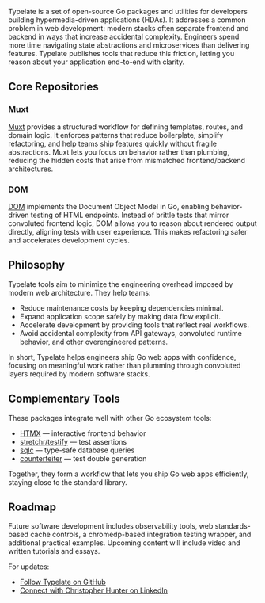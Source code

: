 Typelate is a set of open-source Go packages and utilities for developers building hypermedia-driven applications (HDAs). It addresses a common problem in web development: modern stacks often separate frontend and backend in ways that increase accidental complexity. Engineers spend more time navigating state abstractions and microservices than delivering features. Typelate publishes tools that reduce this friction, letting you reason about your application end-to-end with clarity.

## Core Repositories

### Muxt

[Muxt](https://github.com/typelate/muxt) provides a structured workflow for defining templates, routes, and domain logic. It enforces patterns that reduce boilerplate, simplify refactoring, and help teams ship features quickly without fragile abstractions. Muxt lets you focus on behavior rather than plumbing, reducing the hidden costs that arise from mismatched frontend/backend architectures.

### DOM

[DOM](https://github.com/typelate/dom) implements the Document Object Model in Go, enabling behavior-driven testing of HTML endpoints. Instead of brittle tests that mirror convoluted frontend logic, DOM allows you to reason about rendered output directly, aligning tests with user experience. This makes refactoring safer and accelerates development cycles.

## Philosophy

Typelate tools aim to minimize the engineering overhead imposed by modern web architecture. They help teams:

* Reduce maintenance costs by keeping dependencies minimal.
* Expand application scope safely by making data flow explicit.
* Accelerate development by providing tools that reflect real workflows.
* Avoid accidental complexity from API gateways, convoluted runtime behavior, and other overengineered patterns.

In short, Typelate helps engineers ship Go web apps with confidence, focusing on meaningful work rather than plumming through convoluted layers required by modern software stacks.

## Complementary Tools

These packages integrate well with other Go ecosystem tools:

* [HTMX](https://htmx.org) — interactive frontend behavior
* [stretchr/testify](https://github.com/stretchr/testify) — test assertions
* [sqlc](https://docs.sqlc.dev) — type-safe database queries
* [counterfeiter](https://github.com/maxbrunsfeld/counterfeiter) — test double generation

Together, they form a workflow that lets you ship Go web apps efficiently, staying close to the standard library.

## Roadmap

Future software development includes observability tools, web standards-based cache controls, a chromedp-based integration testing wrapper, and additional practical examples. Upcoming content will include video and written tutorials and essays.

For updates:

* [Follow Typelate on GitHub](https://github.com/typelate)
* [Connect with Christopher Hunter on LinkedIn](https://linkedin.com/in/crhntr)
